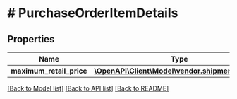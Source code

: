 # # PurchaseOrderItemDetails

## Properties

Name | Type | Description | Notes
------------ | ------------- | ------------- | -------------
**maximum_retail_price** | [**\OpenAPI\Client\Model\vendor.shipments\Money**](Money.md) |  | [optional]

[[Back to Model list]](../../README.md#models) [[Back to API list]](../../README.md#endpoints) [[Back to README]](../../README.md)
